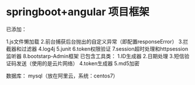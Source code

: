 # springboot+angular 项目框架

已添加：

1.js文件懒加载
2.前台捕获后台抛出的自定义异常（即配置responseError）
3.拦截器和过滤器
4.log4j
5.junit
6.token权限验证
7.session超时处理和httpsession监听器
8.bootstarp-Admin框架
已包含工具类：
1.ID生成器
2.日期处理
3.短信验证码发送（使用的是云片网络）
4.token生成器
5.md5加密

数据库：
mysql（放在阿里云，系统：centos7）  



